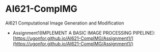 # AI621-CompIMG
AI621 Computational Image Generation and  Modification

- Assignment1(IMPLEMENT A BASIC IMAGE PROCESSING PIPELINE): [https://ugonfor.github.io/AI621-CompIMG/Assignment1/](https://ugonfor.github.io/AI621-CompIMG/Assignment1/)
